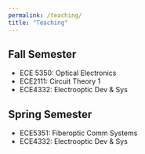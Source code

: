 ```yaml
---
permalink: /teaching/
title: "Teaching"
---
```

## Fall Semester
- ECE 5350: Optical Electronics 
-  ECE2111: Circuit Theory 1
-  ECE4332: Electrooptic Dev & Sys

## Spring Semester
-  ECE5351: Fiberoptic Comm Systems
-   ECE4332: Electrooptic Dev & Sys



